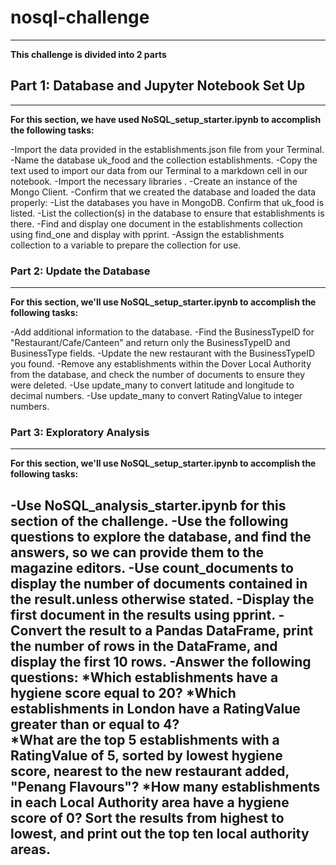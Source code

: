 # nosql-challenge
---
**This challenge is divided into 2 parts**

## Part 1: Database and Jupyter Notebook Set Up
---
**For this section, we have used NoSQL_setup_starter.ipynb to accomplish the following tasks:**

-Import the data provided in the establishments.json file from your Terminal.
-Name the database uk_food and the collection establishments. 
-Copy the text used to import our data from our Terminal to a markdown cell in our notebook.
-Import the necessary libraries .
-Create an instance of the Mongo Client.
-Confirm that we created the database and loaded the data properly:
-List the databases you have in MongoDB. Confirm that uk_food is listed.
-List the collection(s) in the database to ensure that establishments is there.
-Find and display one document in the establishments collection using find_one and display with pprint.
-Assign the establishments collection to a variable to prepare the collection for use.

### Part 2: Update the Database
---
**For this section, we'll use NoSQL_setup_starter.ipynb to accomplish the following tasks:**

-Add additional information to the database.
-Find the BusinessTypeID for "Restaurant/Cafe/Canteen" and return only the BusinessTypeID and BusinessType fields.
-Update the new restaurant with the BusinessTypeID you found.
-Remove any establishments within the Dover Local Authority from the database, and check the number of documents to ensure they were deleted.
-Use update_many to convert latitude and longitude to decimal numbers.
-Use update_many to convert RatingValue to integer numbers.

### Part 3: Exploratory Analysis
---
**For this section, we'll use NoSQL_setup_starter.ipynb to accomplish the following tasks:**

-Use NoSQL_analysis_starter.ipynb for this section of the challenge.
-Use the following questions to explore the database, and find the answers, so we can provide them to the magazine editors.
-Use count_documents to display the number of documents contained in the result.unless otherwise stated.
-Display the first document in the results using pprint.
-Convert the result to a Pandas DataFrame, print the number of rows in the DataFrame, and display the first 10 rows.
-Answer the following questions:
  *Which establishments have a hygiene score equal to 20?
  *Which establishments in London have a RatingValue greater than or equal to 4?  
  *What are the top 5 establishments with a RatingValue of 5, sorted by lowest hygiene
score, nearest to the new restaurant added, "Penang Flavours"?
  *How many establishments in each Local Authority area have a hygiene score of 0? Sort the
results from highest to lowest, and print out the top ten local authority areas.
---

